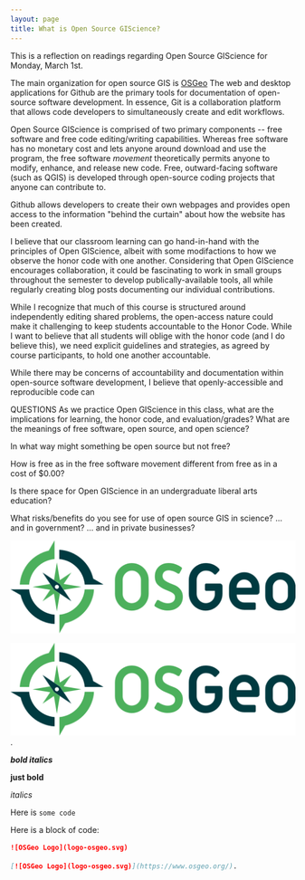 ```yaml
---
layout: page
title: What is Open Source GIScience?
---
```


This is a reflection on readings regarding Open Source GIScience for Monday, March 1st.

The main organization for open source GIS is [OSGeo](https://www.osgeo.org/)
The web and desktop applications for Github are the primary tools for documentation of open-source software development. In essence, Git is a  collaboration platform that allows code developers to simultaneously create and edit workflows.

Open Source GIScience is comprised of two primary components -- free software and free code editing/writing capabilities. Whereas free software has no monetary cost and lets anyone around download and use the program, the free software *movement* theoretically permits anyone to modify, enhance, and release new code. Free, outward-facing software (such as QGIS) is  developed through open-source coding projects that anyone can contribute to. 

Github allows developers to create their own webpages and provides open access to the information "behind the curtain" about how the website has been created. 


I believe that our classroom learning can go hand-in-hand with the principles of Open GIScience, albeit with some modifactions to how we observe the honor code with one another. Considering that Open GIScience encourages collaboration, it could be fascinating to work in small groups throughout the semester to develop publically-available tools, all while regularly creating blog posts documenting our individual contributions.

While I recognize that much of this course is structured around independently editing shared problems, the open-access nature could make it challenging to keep students accountable to the Honor Code. While I want to believe that all students will oblige with the honor code (and I do believe this), we need explicit guidelines and strategies, as agreed by course participants, to hold one another accountable.  

While there may be concerns of accountability and documentation within open-source software development, I believe that openly-accessible and reproducible code can  

QUESTIONS
As we practice Open GIScience in this class, what are the implications for learning, the honor code, and evaluation/grades?
What are the meanings of free software, open source, and open science?

In what way might something be open source but not free?

How is free as in the free software movement different from free as in a cost of $0.00?

Is there space for Open GIScience in an undergraduate liberal arts education?

What risks/benefits do you see for use of open source GIS in science?
… and in government?
… and in private businesses?


![OSGeo Logo](logo-osgeo.svg)

[![OSGeo Logo](logo-osgeo.svg)](https://www.osgeo.org/).

***bold italics***

**just bold**

*italics*

Here is `some code`

Here is a block of code:

```markdown
![OSGeo Logo](logo-osgeo.svg)

[![OSGeo Logo](logo-osgeo.svg)](https://www.osgeo.org/).
```
